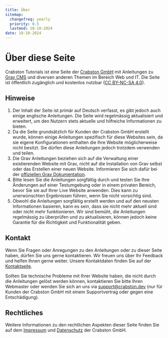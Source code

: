 ```yaml
---
title: Über
sitemap:
  changefreq: yearly
  priority: 0.5
  lastmod: 10-10-2024
date: 10-10-2024
---
```


# Über diese Seite
Crabston Tutorials ist eine Seite der [Crabston GmbH](https://crabston.ch) mit Anleitungen zu [Grav CMS](https://getgrav.org) und diversen anderen Themen im Bereich Web und IT. Die Seite ist öffentlich zugänglich und kostenlos nutzbar ([CC BY-NC-SA 4.0](https://creativecommons.org/licenses/by-nc-sa/4.0)).

## Hinweise
1. Der Inhalt der Seite ist primär auf Deutsch verfasst, es gibt jedoch auch einige englische Anleitungen. Die Seite wird regelmässig aktualisiert und erweitert, um den Nutzern stets aktuelle und hilfreiche Informationen zu bieten.
2. Da die Seite grundsätzlich für Kunden der Crabston GmbH erstellt wurde, können einige Anleitungen spezifisch für diese Websites sein, da sie eigene Konfigurationen enthalten die Ihre Website möglicherweise nicht besitzt. Sie dürfen diese Anleitungen jedoch trotzdem verwenden und teilen.
3. Die Grav Anleitungen beziehen sich auf die Verwaltung einer existierenden Website mit Grav, nicht auf die Installation von Grav selbst oder das Erstellen einer neuen Website. Informieren Sie sich dafür bei der [offiziellen Grav Dokumentation](https://learn.getgrav.org).
4. Bitte lesen Sie die Anleitungen sorgfältig durch und testen Sie Ihre Änderungen auf einer Testumgebung oder in einem privaten Bereich, bevor Sie sie auf Ihrer Live Website anwenden. Dies kann zu unerwünschten Ergebnissen führen, wenn Sie nicht vorsichtig sind.
5. Obwohl die Anleitungen sorgfältig erstellt werden und auf den neusten Informationen basieren, kann es sein, dass sie nicht mehr aktuell sind oder nicht mehr funktionieren. Wir sind bemüht, die Anleitungen regelmässig zu überprüfen und zu aktualisieren, können jedoch keine Garantie für die Richtigkeit und Funktionalität geben.

## Kontakt
Wenn Sie Fragen oder Anregungen zu den Anleitungen oder zu dieser Seite haben, dürfen Sie uns gerne kontaktieren. Wir freuen uns über Ihr Feedback und helfen Ihnen gerne weiter. Unsere Kontaktdaten finden Sie auf der [Kontaktseite](https://crabston.ch/über/kontakt).

Sollten Sie technische Probleme mit Ihrer Website haben, die nicht durch die Anleitungen gelöst werden können, kontaktieren Sie bitte Ihren Webmaster oder wenden Sie sich an uns via [support@crabston.dev](mailto:support@crabston.dev) (nur für Kunden der Crabston GmbH mit einem Supportvertrag oder gegen eine Entschädigung).

## Rechtliches
Weitere Informationen zu den rechtlichen Aspekten dieser Seite finden Sie auf dem [Impressum](https://crabston.ch/über/impressum) und [Datenschutz](https://crabston.ch/über/datenschutz) der Crabston GmbH.
